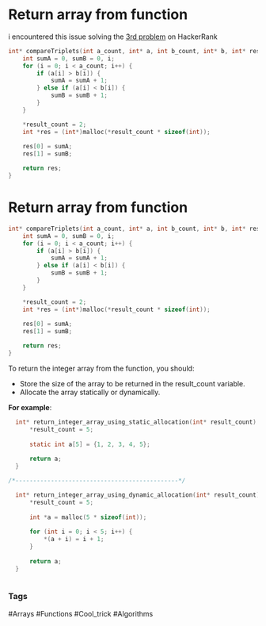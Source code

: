 # Return array from function 

i encountered this issue solving the [3rd problem](https://www.hackerrank.com/challenges/compare-the-triplets/) on HackerRank


```C 
int* compareTriplets(int a_count, int* a, int b_count, int* b, int* result_count) {
    int sumA = 0, sumB = 0, i; 
    for (i = 0; i < a_count; i++) {
        if (a[i] > b[i]) {
            sumA = sumA + 1;
        } else if (a[i] < b[i]) {
            sumB = sumB + 1;
        }
    }

    *result_count = 2;
    int *res = (int*)malloc(*result_count * sizeof(int));
   
    res[0] = sumA;
    res[1] = sumB;

    return res;
}
```
# Return array from function 

```C 
int* compareTriplets(int a_count, int* a, int b_count, int* b, int* result_count) {
    int sumA = 0, sumB = 0, i; 
    for (i = 0; i < a_count; i++) {
        if (a[i] > b[i]) {
            sumA = sumA + 1;
        } else if (a[i] < b[i]) {
            sumB = sumB + 1;
        }
    }

    *result_count = 2;
    int *res = (int*)malloc(*result_count * sizeof(int));
   
    res[0] = sumA;
    res[1] = sumB;

    return res;
}
```

To return the integer array from the function, you should:
- Store the size of the array to be returned in the result_count variable.
- Allocate the array statically or dynamically.

**For example**:

```c
  int* return_integer_array_using_static_allocation(int* result_count) {
      *result_count = 5;
 
      static int a[5] = {1, 2, 3, 4, 5};
 
      return a;
  }

/*----------------------------------------------*/

  int* return_integer_array_using_dynamic_allocation(int* result_count) {
      *result_count = 5;
 
      int *a = malloc(5 * sizeof(int));
 
      for (int i = 0; i < 5; i++) {
          *(a + i) = i + 1;
      }
 
      return a;
  }
 

```


### Tags 
#Arrays 
#Functions 
#Cool_trick 
#Algorithms 
